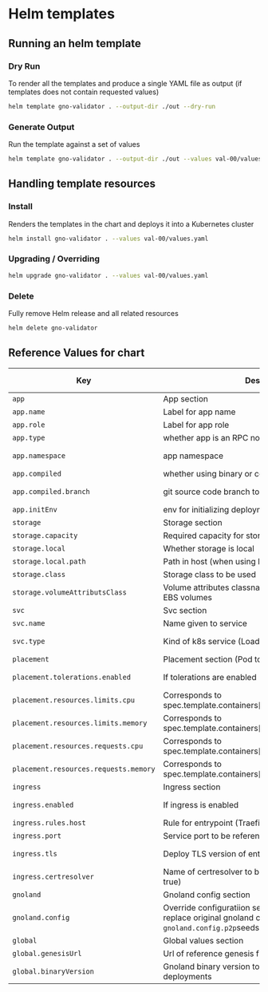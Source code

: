 # Helm templates

## Running an helm template

### Dry Run

To render all the templates and produce a single YAML file as output (if templates does not contain requested values)

```bash
helm template gno-validator . --output-dir ./out --dry-run
```

### Generate Output

Run the template against a set of values

```bash
helm template gno-validator . --output-dir ./out --values val-00/values.yaml
```

## Handling template resources

### Install

Renders the templates in the chart and deploys it into a Kubernetes cluster

```bash
helm install gno-validator . --values val-00/values.yaml
```

### Upgrading / Overriding

```bash
helm upgrade gno-validator . --values val-00/values.yaml
```

### Delete

Fully remove Helm release and all related resources

```bash
helm delete gno-validator
```

## Reference Values for chart

| Key | Description | Type (Default) |
|----|----|----|
| `app` | App section | |
| `app.name` | Label for app name | string |
| `app.role` | Label for app role | string |
| `app.type` | whether app is an RPC node or a validator | string |
| `app.namespace` | app namespace | string (gno) |
| `app.compiled` | whether using binary or compile from source code | |
| `app.compiled.branch` | git source code branch to compile from | string (master) |
| `app.initEnv` | env for initializing  deployment | string |
| `storage` | Storage section | |
| `storage.capacity` | Required capacity for storage | string |
| `storage.local` | Whether storage is local | |
| `storage.local.path` | Path in host (when using local storage) | string |
| `storage.class` | Storage class to be used | string |
| `storage.volumeAttributsClass` | Volume attributes classname used to add attributes to EBS volumes | string |
| `svc` | Svc section | |
| `svc.name` | Name given to service | string |
| `svc.type` | Kind of k8s service (LoadBalancer, ClusterIP) | string (ClusterIP) |
| `placement` | Placement section (Pod tolerations and resources) | |
| `placement.tolerations.enabled` | If tolerations are enabled | boolean (false) |
| `placement.resources.limits.cpu` | Corresponds to spec.template.containers[].resources.limits.cpu | string |
| `placement.resources.limits.memory` | Corresponds to spec.template.containers[].resources.limits.memory | string |
| `placement.resources.requests.cpu` | Corresponds to spec.template.containers[].resources.requests.cpu | string |
| `placement.resources.requests.memory` | Corresponds to spec.template.containers[].resources.requests.memory | string |
| `ingress` | Ingress section | |
| `ingress.enabled` | If ingress is enabled | boolean (false) |
| `ingress.rules.host` | Rule for entrypoint (Traefik) | string |
| `ingress.port` | Service port to be referenced by ingress | string |
| `ingress.tls` | Deploy TLS version of entrypoint | boolean (false) |
| `ingress.certresolver` | Name of certresolver to be used (only if ingress.tls is true) | string |
| `gnoland` | Gnoland config section | |
| `gnoland.config` | Override configuratiion section. Any inner key will replace original gnoland config. e.g. `gnoland.config.p2p`seeds`| string |
| `global` | Global values section | |
| `global.genesisUrl` | Url of reference genesis file | string |
| `global.binaryVersion` | Gnoland binary version to be used in all the deployments | string |
